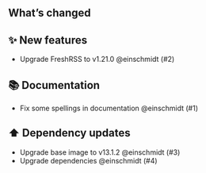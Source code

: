 ## What’s changed

## ✨ New features

- Upgrade FreshRSS to v1.21.0 @einschmidt (#2)

## 📚 Documentation

- Fix some spellings in documentation @einschmidt (#1)

## ⬆️ Dependency updates

- Upgrade base image to v13.1.2 @einschmidt (#3)
- Upgrade dependencies @einschmidt (#4)
